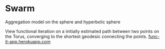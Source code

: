 # Swarm
Aggregation model on the sphere and hyperbolic sphere

View functional iteration on a initially estimated path between two points on the Torus, converging to the shortest geodesic connecting the points.
[func-it-app.herokuapp.com](https://func-it-app.herokuapp.com/)
